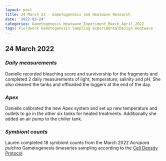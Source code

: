 ```yaml
---
layout: post
title: 24 March 22 - Gametogenesis and Heatwave Research
date: '2022-03-24'
categories: Gametogenesis_Heatwave_Experiment_March_April_2022
tags: Fieldwork Gametogenesis Sampling ExperimentalDesign Heatwave
---
```


## 24 March 2022

### *Daily measurements*
Danielle recorded bleaching score and survivorship for the fragments and completed 2 daily measurements of light, temperature, salinity and pH. She also cleaned the tanks and offloaded the loggers at the end of the day. 

### *Apex*
Danielle calibrated the new Apex system and set up new temperature and outlets to go in the other six tanks for heated treatments. Additionally she added an air pump to the chiller tank.

### *Symbiont counts*
Lauren completed 18 symbiont counts from the March 2022 *Acropora pulchra* Gametogenesis timeseries sampling according to the [Cell Density Protocol](https://github.com/daniellembecker/Gametogenesis/blob/main/protocols/2020-01-07-Cell-Density-Protocol.md)
